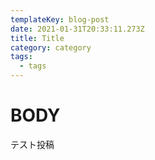 ```yaml
---
templateKey: blog-post
date: 2021-01-31T20:33:11.273Z
title: Title
category: category
tags:
  - tags
---
```

# BODY

テスト投稿